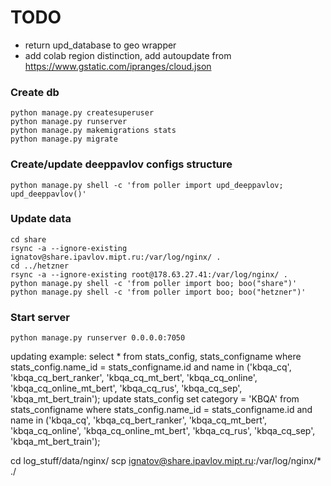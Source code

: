 # TODO
- return upd_database to geo wrapper
- add colab region distinction, add autoupdate from https://www.gstatic.com/ipranges/cloud.json

### Create db

```commandline
python manage.py createsuperuser
python manage.py runserver
python manage.py makemigrations stats
python manage.py migrate
```

### Create/update deeppavlov configs structure

```commandline
python manage.py shell -c 'from poller import upd_deeppavlov; upd_deeppavlov()'
```

### Update data

```commandline
cd share
rsync -a --ignore-existing ignatov@share.ipavlov.mipt.ru:/var/log/nginx/ .
cd ../hetzner
rsync -a --ignore-existing root@178.63.27.41:/var/log/nginx/ .
python manage.py shell -c 'from poller import boo; boo("share")'
python manage.py shell -c 'from poller import boo; boo("hetzner")'
```

### Start server
```commandline
python manage.py runserver 0.0.0.0:7050
```


updating example:
select * from stats_config, stats_configname where stats_config.name_id = stats_configname.id and name in ('kbqa_cq', 'kbqa_cq_bert_ranker', 'kbqa_cq_mt_bert', 'kbqa_cq_online', 'kbqa_cq_online_mt_bert', 'kbqa_cq_rus', 'kbqa_cq_sep', 'kbqa_mt_bert_train');
update stats_config set category = 'KBQA' from stats_configname where stats_config.name_id = stats_configname.id and name in ('kbqa_cq', 'kbqa_cq_bert_ranker', 'kbqa_cq_mt_bert', 'kbqa_cq_online', 'kbqa_cq_online_mt_bert', 'kbqa_cq_rus', 'kbqa_cq_sep', 'kbqa_mt_bert_train');

cd log_stuff/data/nginx/
scp ignatov@share.ipavlov.mipt.ru:/var/log/nginx/* ./
